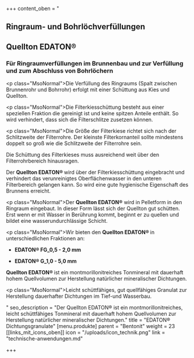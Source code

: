 +++
content_oben = "<h2><strong>Ringraum- und Bohrlöchverfüllungen</strong></h2><h2>Quellton EDATON®</h2><h3><strong>Für Ringraumverfüllungen im Brunnenbau und zur Verfüllung und zum Abschluss von Bohrlöchern</strong></h3><p class=\"MsoNormal\">Die Verfüllung des Ringraums (Spalt zwischen Brunnenrohr und Bohrrohr) erfolgt mit einer Schüttung aus Kies und Quellton.</p><p class=\"MsoNormal\">Die Filterkiesschüttung besteht aus einer speziellen Fraktion die gereinigt ist und keine spitzen Anteile enthält. So wird verhindert, dass sich die Filterschlitze zusetzen können.</p><p class=\"MsoNormal\">Die Größe der Filterkiese richtet sich nach der Schlitzweite der Filterrohre. Der kleinste Filterkornanteil sollte mindestens doppelt so groß wie die Schlitzweite der Filterrohre sein.</p><p>Die Schüttung des Filterkieses muss ausreichend weit über den Filterrohrbereich hinausragen.</p><p>Der <strong>Quellton EDATON® </strong>wird über der Filterkiesschüttung eingebracht und verhindert das verunreinigtes Oberflächenwasser in den unteren Filterbereich gelangen kann. So wird eine gute hygienische Eigenschaft des Brunnens erreicht.</p><p class=\"MsoNormal\">Der <strong>Quellton EDATON®</strong> wird in Pelletform in den Ringraum eingebaut. In dieser Form lässt sich der Quellton gut schütten. Erst wenn er mit Wasser in Berührung kommt, beginnt er zu quellen und bildet eine wasserundurchlässige Schicht.</p><p class=\"MsoNormal\">Wir bieten den <strong>Quellton EDATON® </strong>in unterschiedlichen Fraktionen an:</p><ul><li><p><strong>EDATON® FG_0,5 - 2,0 mm</strong></p></li><li><p><strong>EDATON® G_1,0 - 5,0 mm</strong></p></li></ul><p><strong>Quellton EDATON® </strong>ist ein montmorillonitreiches Tonmineral mit dauerhaft hohem Quellvolumen zur Herstellung natürlicher mineralischer Dichtungen.</p><p class=\"MsoNormal\">Leicht schüttfähiges, gut quellfähiges Granulat zur Herstellung dauerhafter Dichtungen im Tief-und Wasserbau.</p>"
seo_description = "Der Quellton EDATON® ist ein montmorillonitreiches, leicht schüttfähiges Tonmineral mit dauerhaft hohem Quellvolumen zur Herstellung natürlicher mineralischer Dichtungen."
title = "EDATON® Dichtungsgranulate"
[menu.produkte]
parent = "Bentonit"
weight = 23
[[links_mit_icons_oben]]
icon = "/uploads/icon_technik.png"
link = "technische-anwendungen.md"

+++
